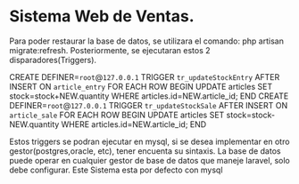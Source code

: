 Sistema Web de Ventas.
=====================

Para poder restaurar la base de datos, se utilizara el comando:
php artisan migrate:refresh. Posteriormente, se ejecutaran 
estos 2 disparadores(Triggers).

CREATE DEFINER=`root`@`127.0.0.1` TRIGGER `tr_updateStockEntry` AFTER INSERT ON `article_entry` FOR EACH ROW BEGIN
	UPDATE articles SET stock=stock+NEW.quantity
	WHERE articles.id=NEW.article_id;
END
CREATE DEFINER=`root`@`127.0.0.1` TRIGGER `tr_updateStockSale` AFTER INSERT ON `article_sale` FOR EACH ROW BEGIN
	UPDATE articles SET stock=stock-NEW.quantity
	WHERE articles.id=NEW.article_id;
END

Estos triggers se podran ejecutar en mysql, si se desea implementar en 
otro gestor(postgres,oracle, etc), tener encuenta su sintaxis. La base
de datos puede operar en cualquier gestor de base de datos que maneje laravel, solo debe configurar.
Este Sistema esta por defecto con mysql


